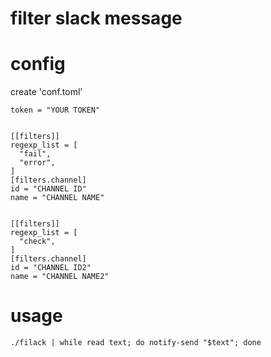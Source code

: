 # filter slack message

# config

create 'conf.toml'

```
token = "YOUR TOKEN"


[[filters]]
regexp_list = [
  "fail",
  "error",
]
[filters.channel]
id = "CHANNEL ID"
name = "CHANNEL NAME"


[[filters]]
regexp_list = [
  "check",
]
[filters.channel]
id = "CHANNEL ID2"
name = "CHANNEL NAME2"
```

# usage

```shell-session
./filack | while read text; do notify-send "$text"; done
```
